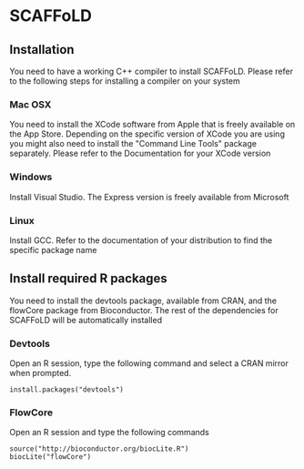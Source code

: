 SCAFFoLD
========

## Installation

You need to have a working C++ compiler to install SCAFFoLD. Please refer to the following steps for installing a compiler on your system

### Mac OSX

You need to install the XCode software from Apple that is freely available on the App Store. Depending on the specific version of XCode you are using you might also need to install the "Command Line Tools" package separately. Please refer to the Documentation for your XCode version

### Windows

Install Visual Studio. The Express version is freely available from Microsoft

### Linux

Install GCC. Refer to the documentation of your distribution to find the specific package name

## Install required R packages

You need to install the devtools package, available from CRAN, and the flowCore package from Bioconductor. The rest of the dependencies for SCAFFoLD will be automatically installed

### Devtools

Open an R session, type the following command and select a CRAN mirror when prompted.

`install.packages("devtools")`

### FlowCore

Open an R session and type the following commands

```
source("http://bioconductor.org/biocLite.R")
biocLite("flowCore")
```
